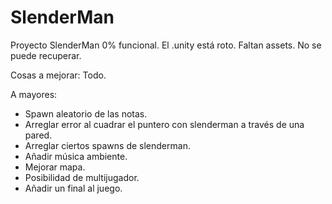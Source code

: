 # SlenderMan
Proyecto SlenderMan 0% funcional. El .unity está roto. Faltan assets. No se puede recuperar.

Cosas a mejorar:
Todo.

A mayores:
- Spawn aleatorio de las notas.
- Arreglar error al cuadrar el puntero con slenderman a través de una pared.
- Arreglar ciertos spawns de slenderman.
- Añadir música ambiente.
- Mejorar mapa.
- Posibilidad de multijugador.
- Añadir un final al juego.
